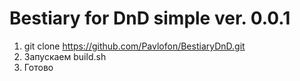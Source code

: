 # Bestiary for DnD simple ver. 0.0.1
1) git clone https://github.com/Pavlofon/BestiaryDnD.git
2) Запускаем build.sh
3) Готово